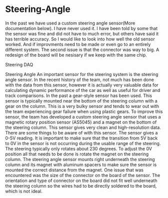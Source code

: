 # Steering-Angle

In the past we have used a custom steering angle sensor(More documentation below). I have never used it. I have been told by some that the sensor was fine and did not have to much error, but others have said it has terrible accuracy. So I would like to look into how well the old sensor worked. And if improvments need to be made or even go to an entirely different system. The second issue is that the connector was way to big. A redesign of the board will be nesisary if we keep with the same chip. 


Steering DAQ

Steering Angle
	An important sensor for the steering system is the steering angle sensor. In the recent history of the team, not much has been done with the data from this sensor, however it is actually very valuable data for calculating dynamic performance of the car as well as useful for driver and track comparisons. In the past a gear-style sensor has been used. This sensor is typically mounted near the bottom of the steering column with a gear on the column. This is a very bulky sensor and tends to wear out with the team experiencing gear failure when using plastic gears. 
To improve this sensor, the team has developed a custom steering angle sensor that uses a magnetic rotary position sensor (AS5045) and a magnet on the bottom of the steering column. This sensor gives very clean and high-resolution data. There are some things to be aware of with this sensor. The sensor gives a 0-5V reading. It is important to make sure that the transition from 5V back to 0V in the sensor is not occurring during the usable range of the steering. The steering typically only rotates about 230 degrees. To adjust the 0V position all that needs to be done is rotate the magnet on the steering column. 
	The steering angle sensor mounts right underneath the steering column and its magnet with aluminum spacers to make sure the sensor is mounted the correct distance from the magnet. One issue that was encountered was the size of the connector on the board of the sensor. The orientation and type of connector on the board did not fit well underneath the steering column so the wires had to be directly soldered to the board, which is not ideal. 
